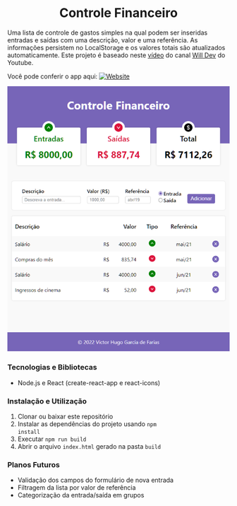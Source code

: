 <h1 align="center">Controle Financeiro</h1>

Uma lista de controle de gastos simples na qual podem ser inseridas entradas e saídas com uma descrição, valor e uma referência. As informações persistem no LocalStorage e os valores totais são atualizados automaticamente. Este projeto é baseado neste [vídeo](https://www.youtube.com/watch?v=pj4vA67olbU) do canal [Will Dev](https://www.youtube.com/channel/UCLTb4X0OBfp9rRGkhOcktbQ) do Youtube.

Você pode conferir o app aqui: <a href="https://nlw-return-impulse-gilt.vercel.app/">![Website](https://img.shields.io/website?down_color=c43b3b&down_message=Offline&label=Controle%20Financeiro&logo=vercel&style=flat-square&up_color=5fab38&up_message=Online&url=https%3A%2F%2Fnlw-return-impulse-gilt.vercel.app%2F)</a>

<div align="center">

![Captura de tela do app](.github/01.png)

</div>

### Tecnologias e Bibliotecas

- Node.js e React (create-react-app e react-icons)

### Instalação e Utilização

1. Clonar ou baixar este repositório
1. Instalar as dependências do projeto usando <code>npm install</code>
1. Executar <code>npm run build</code>
1. Abrir o arquivo <code>index.html</code> gerado na pasta <code>build</code>

### Planos Futuros

- Validação dos campos do formulário de nova entrada
- Filtragem da lista por valor de referência
- Categorização da entrada/saída em grupos



